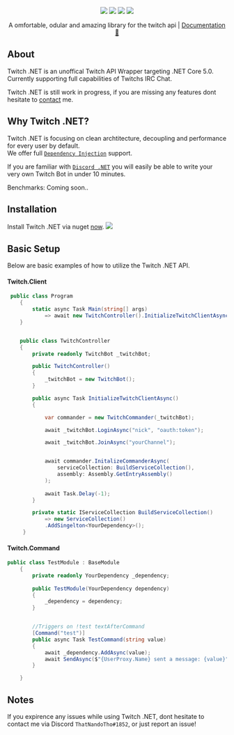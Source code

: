 <p align="center">
 <img src="https://img.shields.io/github/issues-raw/naendo/twitch-net">
 <img src="https://img.shields.io/badge/.NETCore-5.0-ff69b4.svg">
 <img src="https://img.shields.io/github/workflow/status/naendo/twitchwrapper/.NET%20Core">
 <img src="https://img.shields.io/discord/298408053970305024?logo=discord">
</p>

<p align="center">A omfortable, odular and amazing library for the twitch api | <a href="https://naendo.github.io/twitch-net/">Documentation🚀</a></p>

## About

Twitch .NET is an unoffical Twitch API Wrapper targeting .NET Core 5.0. 
Currently supporting full capabilities of Twitchs IRC Chat.

Twitch .NET is still work in progress, if you are missing any features dont hesitate to [contact](#notes) me.

## Why Twitch .NET?

Twitch .NET is focusing on clean archtitecture, decoupling and performance for every user by default.<br/>
We offer full [`Dependency Injection`](https://docs.microsoft.com/en-us/aspnet/core/fundamentals/dependency-injection?view=aspnetcore-3.1) support.

If you are familiar with [`Discord .NET`](https://github.com/discord-net/Discord.Net) you will easily be able to write your very own Twitch Bot in under 10 minutes.


Benchmarks:
Coming soon..

## Installation

Install Twitch .NET via nuget [now](https://www.nuget.org/packages/TwitchNET). <img src="https://img.shields.io/nuget/dt/TwitchNET?logo=nuget">

## Basic Setup

Below are basic examples of how to utilize the Twitch .NET API.

#### Twitch.Client

```C#
 public class Program
    {
        static async Task Main(string[] args)
            => await new TwitchController().InitializeTwitchClientAsync();
    }


    public class TwitchController
    {
        private readonly TwitchBot _twitchBot;

        public TwitchController()
        {
            _twitchBot = new TwitchBot();
        }

        public async Task InitializeTwitchClientAsync()
        {

            var commander = new TwitchCommander(_twitchBot);

            await _twitchBot.LoginAsync("nick", "oauth:token");

            await _twitchBot.JoinAsync("yourChannel");


            await commander.InitalizeCommanderAsync(
                serviceCollection: BuildServiceCollection(),
                assembly: Assembly.GetEntryAssembly()
            );
            
            await Task.Delay(-1);
        }

        private static IServiceCollection BuildServiceCollection()
            => new ServiceCollection()
            .AddSingelton<YourDependency>();
     }
```


#### Twitch.Command

```C#  
public class TestModule : BaseModule
    {
        private readonly YourDependency _dependency;
        
        public TestModule(YourDependency dependency)
        {
            _dependency = dependency;
        }


        //Triggers on !test textAfterCommand
        [Command("test")]
        public async Task TestCommand(string value)
        {
            await _dependency.AddAsync(value);
            await SendAsync($"{UserProxy.Name} sent a message: {value}");
        }

    }

```


## Notes
If you expirence any issues while using Twitch .NET, dont hesitate to contact me via Discord `ThatNandoTho#1852`, or just report an issue!

